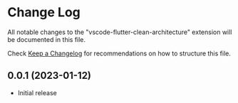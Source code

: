 # Change Log

All notable changes to the "vscode-flutter-clean-architecture" extension will be documented in this file.

Check [Keep a Changelog](http://keepachangelog.com/) for recommendations on how to structure this file.

## 0.0.1 (2023-01-12)

- Initial release